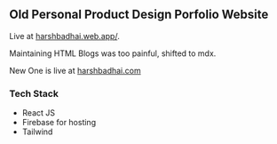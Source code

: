 ## Old Personal Product Design Porfolio Website 
Live at [harshbadhai.web.app/](https://harshbadhai.web.app/).

Maintaining HTML Blogs was too painful, shifted to mdx.

New One is live at [harshbadhai.com](https://harshbadhai.com)

### Tech Stack
* React JS 
* Firebase for hosting
* Tailwind
